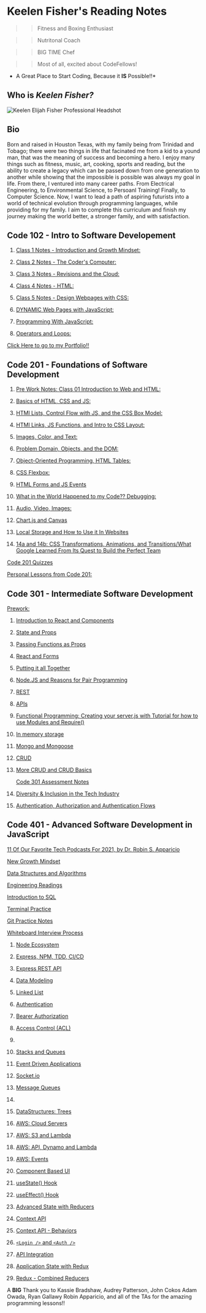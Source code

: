 # Keelen Fisher's Reading Notes

>> Fitness and Boxing Enthusiast

>> Nutritonal Coach

>> BIG TIME Chef

>> Most of all, excited about CodeFellows!

* A Great Place to Start Coding, Because it **IS** Possible!!*

## Who is ***Keelen Fisher?***

![Keelen Elijah Fisher Professional Headshot](https://user-images.githubusercontent.com/108201205/176026973-ef9c826d-2de5-4f8f-bcd2-14164141d0a6.jpg)

## Bio

Born and raised in Houston Texas, with my family being from Trinidad and Tobago; there were two things in life that facinated me from a kid to a yound man, that was the meaning of success and becoming a hero. I enjoy many things such as fitness, music, art, cooking, sports and reading, but the ability to create a legacy which can be passed down from one generation to another while showing that the impossible is possible was always my goal in life. From there, I ventured into many career paths. From Electrical Engineering, to Environmental Science, to Persoanl Training! Finally, to Computer Science. Now, I want to lead a path of aspiring futurists into a world of technical evolution through programming languages, while providing for my family. I aim to complete this curriculum and finish my journey making the world better, a stronger family, and with satisfaction.

## Code 102 - Intro to Software Developement

1. [Class 1 Notes - Introduction and Growth Mindset:](class1.md)

2. [Class 2 Notes - The Coder's Computer:](class2.md)

3. [Class 3 Notes - Revisions and the Cloud:](class3.md)

4. [Class 4 Notes - HTML:](class4.md)

5. [Class 5 Notes - Design Webpages with CSS:](class5.md)

6. [DYNAMIC Web Pages with JavaScript:](class6.md)

7. [Programming With JavaScript:](class7.md)

8. [Operators and Loops:](class8.md)

 [Click Here to go to my Portfolio!!](https://github.com/Keelen-Fisher)

## Code 201 - Foundations of Software Development

 1. [Pre Work Notes: Class 01 Introduction to Web and HTML:](class01.md)

 2. [Basics of HTML, CSS and JS:](class02.md)

 3. [HTMl Lists, Control Flow with JS, and the CSS Box Model:](class03.md)

 4. [HTMl Links, JS  Functions, and Intro to CSS Layout:](class04.md)

 5. [Images, Color, and Text:](class05.md)

 6. [Problem Domain, Objects, and the DOM:](class06.md)

 7. [Object-Oriented Programming, HTML Tables:](class07.md)

 8. [CSS Flexbox:](class08.md)

 9. [HTML Forms and JS Events](class09.md)

 10. [What in the World Happened to my Code?? Debugging:](class10.md)

 11. [Audio, Video, Images:](class11.md)

 12. [Chart.js and Canvas](class12.md)

 13. [Local Storage and How to Use it In Websites](class13.md)

 14. [14a and 14b: CSS Transformations, Animations, and Transitions/What Google Learned From Its Quest to Build the Perfect Team](class14.md)

[Code 201 Quizzes](Code201Quizzes.md)

[Personal Lessons from Code 201:](lifeLessons.md)

## Code 301 - Intermediate Software Development

[Prework:](code301Prework.md)

1. [Introduction to React and Components](class001.md)

2. [State and Props](class002.md)

3. [Passing Functions as Props](class003.md)

4. [React and Forms](class004.md)

5. [Putting it all Together](class005.md)

6. [Node.JS and Reasons for Pair Programming](class006.md)

7. [REST](class007.md)

8. [APIs](class008.md)

9. [Functional Programming: Creating your server.js with Tutorial for how to use Modules and Require()](class009.md)

10. [In memory storage](class010.md)

11. [Mongo and Mongoose](class011.md)

12. [CRUD](class012.md)

13. [More CRUD and CRUD Basics](class013.md)

    [Code 301 Assessment Notes](Code301AssessNotes.md)

14. [Diversity & Inclusion in the Tech Industry](class014.md)

15. [Authentication, Authorization and Authentication Flows](class015.md)

## Code 401 - Advanced Software Development in JavaScript

[11 Of Our Favorite Tech Podcasts For 2021, by Dr. Robin S. Apparicio](https://www.codefellows.org/blog/our-favorite-tech-podcasts-for-2021/)

[New Growth Mindset](GM401.md)

[Data Structures and Algorithms](401DSA.md)

[Engineering Readings](401ER.md)

[Introduction to SQL](401ISQL.md)

[Terminal Practice](terminalpract.md)

[Git Practice Notes](GITPract.md)

[Whiteboard Interview Process](InterviewHelp.md)

1. [Node Ecosystem](class0001.md)

2. [Express, NPM, TDD, CI/CD](class0002.md)

3. [Express REST API](class0003.md)

4. [Data Modeling](class0004.md)

5. [Linked List](https://codefellows.github.io/common_curriculum/data_structures_and_algorithms/Code_401/class-05/resources/singly_linked_list.html)

6. [Authentication](class0006.md)

7. [Bearer Authorization](class0007.md)

8. [Access Control (ACL)](class0008.md)

9. []()

10. [Stacks and Queues](https://codefellows.github.io/common_curriculum/data_structures_and_algorithms/Code_401/class-10/resources/stacks_and_queues.html)

11. [Event Driven Applications](class0011.md)

12. [Socket.io](class0012.md)

13. [Message Queues](class0013.md)

14. []()

15. [DataStructures: Trees](https://codefellows.github.io/common_curriculum/data_structures_and_algorithms/Code_401/class-15/resources/Trees.html)

16. [AWS: Cloud Servers](class0016.md)

17. [AWS: S3 and Lambda](class0017.md)

18. [AWS: API, Dynamo and Lambda](class0018.md)

19. [AWS: Events](class0019.md)

20. [Component Based UI](class0026.md)

21. [useState() Hook](class0027.md)

22. [useEffect() Hook](class0028.md)

23. [Advanced State with Reducers](class0029.md)

24. [Context API](class0031.md)

25. [Context API - Behaviors](class0032.md)

26. [`<Login />` and `<Auth />`](class0033.md)

27. [API Integration](class0034.md)

28. [Application State with Redux](class0036.md)

29. [Redux - Combined Reducers](class0037.md)

A **BIG** Thank you to Kassie Bradshaw, Audrey Patterson, John Cokos Adam Owada, Ryan Gallawy Robin Apparicio, and all of the TAs for the amazing programming lessons!!
